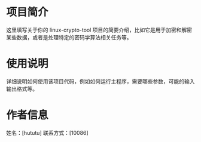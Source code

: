 # 项目简介
这里填写关于你的 linux-crypto-tool 项目的简要介绍，比如它是用于加密和解密某些数据，或者是处理特定的密码学算法相关任务等。

# 使用说明
详细说明如何使用该项目代码，例如如何运行主程序，需要哪些参数，可能的输入输出格式等。

# 作者信息
姓名：[hututu]
联系方式：[10086]
